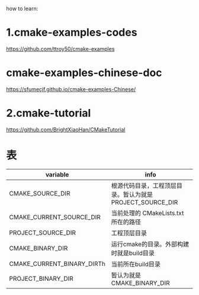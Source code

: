 how to learn:

# 1.cmake-examples-codes
https://github.com/ttroy50/cmake-examples
# cmake-examples-chinese-doc
https://sfumecjf.github.io/cmake-examples-Chinese/

# 2.cmake-tutorial
https://github.com/BrightXiaoHan/CMakeTutorial

# 表

| variable                   | info                                               |
|----------------------------|----------------------------------------------------|
| CMAKE_SOURCE_DIR	          | 根源代码目录，工程顶层目录。暂认为就是PROJECT_SOURCE_DIR       |
| CMAKE_CURRENT_SOURCE_DIR   | 当前处理的 CMakeLists.txt 所在的路径                         |
| PROJECT_SOURCE_DIR	        | 工程顶层目录                                             |
| CMAKE_BINARY_DIR	          | 运行cmake的目录。外部构建时就是build目录                          |
| CMAKE_CURRENT_BINARY_DIRTh | 当前所在build目录 |
| PROJECT_BINARY_DIR	        | 暂认为就是CMAKE_BINARY_DIR                              |